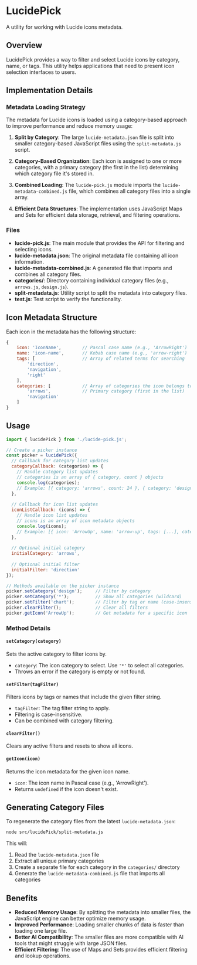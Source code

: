 # LucidePick

A utility for working with Lucide icons metadata.

## Overview

LucidePick provides a way to filter and select Lucide icons by category, name, or tags. This utility helps applications that need to present icon selection interfaces to users.

## Implementation Details

### Metadata Loading Strategy

The metadata for Lucide icons is loaded using a category-based approach to improve performance and reduce memory usage:

1. **Split by Category**: The large `lucide-metadata.json` file is split into smaller category-based JavaScript files using the `split-metadata.js` script.

2. **Category-Based Organization**: Each icon is assigned to one or more categories, with a primary category (the first in the list) determining which category file it's stored in.

3. **Combined Loading**: The `lucide-pick.js` module imports the `lucide-metadata-combined.js` file, which combines all category files into a single array.

4. **Efficient Data Structures**: The implementation uses JavaScript Maps and Sets for efficient data storage, retrieval, and filtering operations.

### Files

- **lucide-pick.js**: The main module that provides the API for filtering and selecting icons.
- **lucide-metadata.json**: The original metadata file containing all icon information.
- **lucide-metadata-combined.js**: A generated file that imports and combines all category files.
- **categories/**: Directory containing individual category files (e.g., `arrows.js`, `design.js`).
- **split-metadata.js**: Utility script to split the metadata into category files.
- **test.js**: Test script to verify the functionality.

## Icon Metadata Structure

Each icon in the metadata has the following structure:

```javascript
{
    icon: 'IconName',        // Pascal case name (e.g., 'ArrowRight')
    name: 'icon-name',       // Kebab case name (e.g., 'arrow-right')
    tags: [                  // Array of related terms for searching
        'direction',
        'navigation',
        'right'
    ],
    categories: [            // Array of categories the icon belongs to
        'arrows',            // Primary category (first in the list)
        'navigation'
    ]
}
```

## Usage

```javascript
import { lucidePick } from './lucide-pick.js';

// Create a picker instance
const picker = lucidePick({
  // Callback for category list updates
  categoryCallback: (categories) => {
    // Handle category list updates
    // categories is an array of { category, count } objects
    console.log(categories);
    // Example: [{ category: 'arrows', count: 24 }, { category: 'design', count: 18 }]
  },
  
  // Callback for icon list updates
  iconListCallback: (icons) => {
    // Handle icon list updates
    // icons is an array of icon metadata objects
    console.log(icons);
    // Example: [{ icon: 'ArrowUp', name: 'arrow-up', tags: [...], categories: [...] }]
  },
  
  // Optional initial category
  initialCategory: 'arrows',
  
  // Optional initial filter
  initialFilter: 'direction'
});

// Methods available on the picker instance
picker.setCategory('design');     // Filter by category
picker.setCategory('*');          // Show all categories (wildcard)
picker.setFilter('chart');        // Filter by tag or name (case-insensitive)
picker.clearFilter();             // Clear all filters
picker.getIcon('ArrowUp');        // Get metadata for a specific icon
```

### Method Details

#### `setCategory(category)`

Sets the active category to filter icons by.

- `category`: The icon category to select. Use `'*'` to select all categories.
- Throws an error if the category is empty or not found.

#### `setFilter(tagFilter)`

Filters icons by tags or names that include the given filter string.

- `tagFilter`: The tag filter string to apply.
- Filtering is case-insensitive.
- Can be combined with category filtering.

#### `clearFilter()`

Clears any active filters and resets to show all icons.

#### `getIcon(icon)`

Returns the icon metadata for the given icon name.

- `icon`: The icon name in Pascal case (e.g., 'ArrowRight').
- Returns `undefined` if the icon doesn't exist.

## Generating Category Files

To regenerate the category files from the latest `lucide-metadata.json`:

```bash
node src/lucidePick/split-metadata.js
```

This will:
1. Read the `lucide-metadata.json` file
2. Extract all unique primary categories
3. Create a separate file for each category in the `categories/` directory
4. Generate the `lucide-metadata-combined.js` file that imports all categories

## Benefits

- **Reduced Memory Usage**: By splitting the metadata into smaller files, the JavaScript engine can better optimize memory usage.
- **Improved Performance**: Loading smaller chunks of data is faster than loading one large file.
- **Better AI Compatibility**: The smaller files are more compatible with AI tools that might struggle with large JSON files.
- **Efficient Filtering**: The use of Maps and Sets provides efficient filtering and lookup operations.
